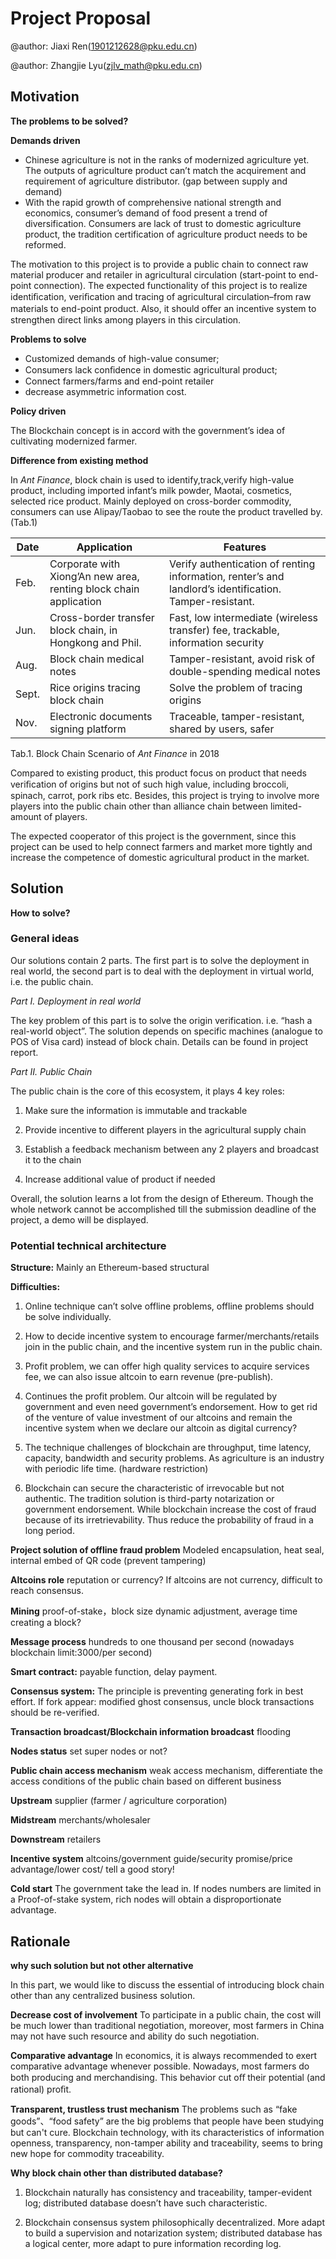 # Project Proposal

@author: Jiaxi Ren(1901212628@pku.edu.cn)

@author: Zhangjie Lyu(zjlv_math@pku.edu.cn)

## Motivation

**The problems to be solved?**

**Demands driven**

+ Chinese agriculture is not in the ranks of modernized agriculture yet. The outputs of agriculture product can’t match the acquirement and requirement of agriculture distributor. (gap between supply and demand)
+ With the rapid growth of comprehensive national strength and economics, consumer’s demand of food present a trend of diversification. Consumers are lack of trust to domestic agriculture product, the tradition certification of agriculture product needs to be reformed.



The motivation to this project is to provide a public chain to connect raw material producer and retailer in agricultural circulation (start-point to end-point connection). The expected functionality of this project is to realize identiﬁcation, veriﬁcation and tracing of agricultural circulation–from raw materials to end-point product. Also, it should oﬀer an incentive system to strengthen direct links among players in this circulation.



**Problems to solve**

+ Customized demands of high-value consumer; 
+  Consumers lack conﬁdence in domestic agricultural product; 
+  Connect farmers/farms and end-point retailer 
+  decrease asymmetric information cost.



**Policy driven**

The Blockchain concept is in accord with the government’s idea of cultivating modernized farmer.



**Difference from existing method**

In *Ant Finance*, block chain is used to identify,track,verify high-value product, including imported infant’s milk powder, Maotai, cosmetics, selected rice product. Mainly deployed on cross-border commodity, consumers can use Alipay/Taobao to see the route the product travelled by.(Tab.1) 

| Date  | Application                                                  | Features                                                     |
| ----- | ------------------------------------------------------------ | ------------------------------------------------------------ |
| Feb.  | Corporate   with Xiong’An new area, renting block chain application | Verify  authentication of renting information, renter’s and landlord’s  identification. Tamper-resistant. |
| Jun.  | Cross-border   transfer block chain, in Hongkong and Phil.   | Fast,   low intermediate (wireless transfer) fee, trackable, information security |
| Aug.  | Block  chain medical notes                                   | Tamper-resistant,   avoid risk of double-spending medical notes |
| Sept. | Rice origins tracing block chain                             | Solve the problem of tracing origins                         |
| Nov.  | Electronic  documents signing platform                       | Traceable,  tamper-resistant, shared by users, safer         |

Tab.1. Block Chain Scenario of *Ant Finance* in   2018



Compared to existing product, this product focus on product that needs veriﬁcation of origins but not of such high value, including broccoli, spinach, carrot, pork ribs etc. Besides, this project is trying to involve more players into the public chain other than alliance chain between limited-amount of players.

 The expected cooperator of this project is the government, since this project can be used to help connect farmers and market more tightly and increase the competence of domestic agricultural product in the market.



## Solution

**How to solve?**

### General ideas

Our solutions contain 2 parts. The first part is to solve the deployment in real world, the second part is to deal with the deployment in virtual world, i.e. the public chain.

*Part I. Deployment in real world*

The key problem of this part is to solve the origin verification. i.e. “hash a real-world object”. The solution depends on specific machines (analogue to POS of Visa card) instead of block chain. Details can be found in project report.

*Part II. Public Chain*

The public chain is the core of this ecosystem, it plays 4 key roles:

1. Make sure the information is immutable and trackable

2. Provide incentive to different players in the agricultural supply chain

3. Establish a feedback mechanism between any 2 players and broadcast it to the chain

4. Increase additional value of product if needed

Overall, the solution learns a lot from the design of Ethereum. Though the whole network cannot be accomplished till the submission deadline of the project, a demo will be displayed.

### Potential technical architecture

**Structure:** Mainly an Ethereum-based structural

**Difficulties:** 

1. Online technique can’t solve offline problems, offline problems should be solve individually.

2. How to decide incentive system to encourage farmer/merchants/retails join in the public chain, and the incentive system run in the public chain.

3. Profit problem, we can offer high quality services to acquire services fee, we can also issue altcoin to earn revenue (pre-publish).

4. Continues the profit problem. Our altcoin will be regulated by government and even need government’s endorsement. How to get rid of the venture of value investment of our altcoins and remain the incentive system when we declare our altcoin as digital currency?

5. The technique challenges of blockchain are throughput, time latency, capacity, bandwidth and security problems. As agriculture is an industry with periodic life time. (hardware restriction)

6. Blockchain can secure the characteristic of irrevocable but not authentic. The tradition solution is third-party notarization or government endorsement. While blockchain increase the cost of fraud because of its irretrievability. Thus reduce the probability of fraud in a long period.

 

**Project solution of offline fraud problem** Modeled encapsulation, heat seal, internal embed of QR code (prevent tampering)

**Altcoins role** reputation or currency? If altcoins are not currency, difficult to reach consensus. 

**Mining** proof-of-stake，block size dynamic adjustment, average time creating a block?

**Message process** hundreds to one thousand per second (nowadays blockchain limit:3000/per second)

**Smart contract:** payable function, delay payment.

**Consensus system:** The principle is preventing generating fork in best effort. If fork appear: modified ghost consensus, uncle block transactions should be re-verified.

**Transaction broadcast/Blockchain information broadcast** flooding

**Nodes status** set super nodes or not?

**Public chain access mechanism** weak access mechanism, differentiate the access conditions of the public chain based on different business

**Upstream** supplier (farmer / agriculture corporation) 

**Midstream** merchants/wholesaler

**Downstream** retailers

**Incentive system** altcoins/government guide/security promise/price advantage/lower cost/ tell a good story!

**Cold start** The government take the lead in. If nodes numbers are limited in a Proof-of-stake system, rich nodes will obtain a disproportionate advantage.



## Rationale

**why such solution but not other alternative**

In this part, we would like to discuss the essential of introducing block chain other than any centralized business solution.

**Decrease cost of involvement** To participate in a public chain, the cost will be much lower than traditional negotiation, moreover, most farmers in China may not have such resource and ability do such negotiation.

**Comparative advantage** In economics, it is always recommended to exert comparative advantage whenever possible. Nowadays, most farmers do both producing and merchandising. This behavior cut oﬀ their potential (and rational) proﬁt.

**Transparent, trustless trust mechanism** The problems such as “fake goods”、“food safety” are the big problems that people have been studying but can't cure. Blockchain technology, with its characteristics of information openness, transparency, non-tamper ability and traceability, seems to bring new hope for commodity traceability.



**Why block chain other than distributed database?**

1. Blockchain naturally has consistency and traceability, tamper-evident log; distributed database doesn’t have such characteristic.

2. Blockchain consensus system philosophically decentralized. More adapt to build a supervision and notarization system; distributed database has a logical center, more adapt to pure information recording log. 

